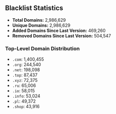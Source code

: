 ## Blacklist Statistics

- **Total Domains:** 2,986,629
- **Unique Domains:** 2,986,629
- **Added Domains Since Last Version:** 469,260
- **Removed Domains Since Last Version:** 504,547

### Top-Level Domain Distribution

-  `.com`: 1,400,455
-  `.org`: 244,540
-  `.net`: 198,098
-  `.top`: 87,437
-  `.xyz`: 72,375
-  `.ru`: 65,006
-  `.io`: 58,015
-  `.info`: 53,024
-  `.pl`: 49,372
-  `.shop`: 43,916
